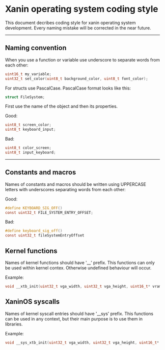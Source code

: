 # Xanin operating system coding style

This document decribes coding style for xanin operating system development.
Every naming mistake will be corrected in the near future.

---

## Naming convention

When you use a function or variable use underscore to separate words from each other:

```c
uint16_t my_variable;
uint32_t set_color(uint8_t background_color, uint8_t font_color);
```

For structs use PascalCase.
PascalCase format looks like this:

```c
struct FileSystem;
```

First use the name of the object and then its properties.

Good:

```c
uint8_t screen_color;
uint8_t keyboard_input;
```

Bad:

```c
uint8_t color_screen;
uint8_t input_keyboard;
```

---

## Constants and macros

Names of constants and macros should be written using UPPERCASE letters with underscores separating words from each other:

Good:

```c
#define KEYBOARD_SIG_OFF()
const uint32_t FILE_SYSTEM_ENTRY_OFFSET;
```
Bad:
```c
#define keyboard_sig_off()
const uint32_t fileSystemEntryOffset
```

## Kernel functions

Names of kernel functions should have '__' prefix. This functions can only be used
within kernel contex. Otherwise undefined behaviour will occur.

Example:

```c
void __xtb_init(uint32_t vga_width, uint32_t vga_height, uint16_t* vram);
```

## XaninOS syscalls

Names of kernel syscall entries should have '__sys' prefix. This functions can be used 
in any context, but their main purpose is to use them in libraries.

Example:

```c
void __sys_xtb_init(uint32_t vga_width, uint32_t vga_height, uint16_t* vram);
```
